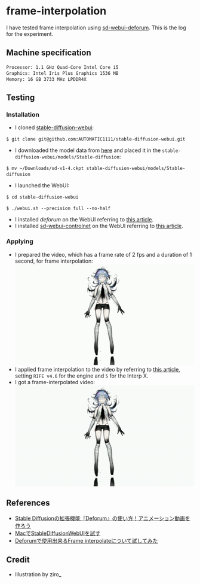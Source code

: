 # frame-interpolation
I have tested frame interpolation using [sd-webui-deforum](https://github.com/deforum-art/sd-webui-deforum). This is the log for the experiment.

## Machine specification
```
Processor: 1.1 GHz Quad-Core Intel Core i5
Graphics: Intel Iris Plus Graphics 1536 MB
Memory: 16 GB 3733 MHz LPDDR4X
```

## Testing
### Installation
- I cloned [stable-diffusion-webui](https://github.com/AUTOMATIC1111/stable-diffusion-webui):
```
$ git clone git@github.com:AUTOMATIC1111/stable-diffusion-webui.git
```
- I downloaded the model data from [here](https://github.com/AUTOMATIC1111/stable-diffusion-webui/wiki/Installation-on-Apple-Silicon#downloading-stable-diffusion-models) and placed it in the `stable-diffusion-webui/models/Stable-diffusion`:
```
$ mv ~/Downloads/sd-v1-4.ckpt stable-diffusion-webui/models/Stable-diffusion
```
- I launched the WebUI:
```
$ cd stable-diffusion-webui
```
```
$ ./webui.sh --precision full --no-half
```
- I installed *deforum* on the WebUI referring to [this article](https://romptn.com/article/17991#toc2).
- I installed [sd-webui-controlnet](https://github.com/Mikubill/sd-webui-controlnet) on the WebUI referring to [this article](https://romptn.com/article/7868#toc5).
### Applying
- I prepared the video, which has a frame rate of 2 fps and a duration of 1 second, for frame interpolation:
![input](https://github.com/mozu-dev/frame-interpolation/blob/main/images/input.gif)
- I applied frame interpolation to the video by referring to [this article](https://note.com/gentle_murre488/n/nd607621751f1), setting `RIFE v4.6` for the engine and `5` for the Interp X.
- I got a frame-interpolated video:
![output](https://github.com/mozu-dev/frame-interpolation/blob/main/images/output_RIFE_x5.gif)

## References
- [Stable Diffusionの拡張機能『Deforum』の使い方！アニメーション動画を作ろう
](https://romptn.com/article/17991)
- [MacでStableDiffusionWebUIを試す](https://zenn.dev/ymmt1089/scraps/02f4c6ebc49b80)
- [Deforumで使用出来るFrame interpolateについて試してみた](https://note.com/gentle_murre488/n/nd607621751f1)

## Credit
- Illustration by ziro_